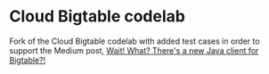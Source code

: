 # Cloud Bigtable codelab

Fork of the Cloud Bigtable codelab with added test cases in order to support the Medium post, [Wait! What? There's a new Java client for Bigtable?!](https://medium.com/@bexie/wait-what-theres-a-new-java-client-for-bigtable-182af4b59324?sk=aaa89f4cf1c815afbe6ead33f17fdf74)
